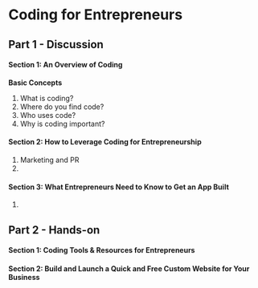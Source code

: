 # Coding for Entrepreneurs

## Part 1 - Discussion
#### Section 1: An Overview of Coding
  **Basic Concepts**
  1. What is coding?
  2. Where do you find code?
  3. Who uses code?
  4. Why is coding important?

#### Section 2: How to Leverage Coding for Entrepreneurship
1. Marketing and PR
2. 

#### Section 3: What Entrepreneurs Need to Know to Get an App Built
1. 

## Part 2 - Hands-on
#### Section 1: Coding Tools & Resources for Entrepreneurs
#### Section 2: Build and Launch a Quick and Free Custom Website for Your Business
